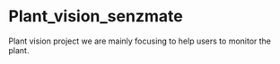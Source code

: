 # Plant_vision_senzmate
Plant vision project we are mainly focusing to help users to monitor the plant.
